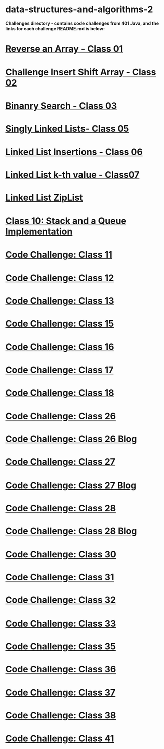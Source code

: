 # data-structures-and-algorithms-2

**Challenges directory - contains code challenges from 401 Java, and the links for each challenge README.md is below:**

# [Reverse an Array - Class 01](readme/readme-challenge-01.md)

# [Challenge Insert Shift Array - Class 02](readme/readme-challenge-02.md)

# [Binanry Search - Class 03](readme/readme-challenge-03.md)

# [Singly Linked Lists- Class 05](readme/readme-challenge-05.md)

# [Linked List Insertions - Class 06](readme/readme-challenge-06.md)

# [Linked List k-th value - Class07](readme/readme-challenge-07.md)

# [Linked List ZipList](readme/readme-challenge-08.md)

# [Class 10: Stack and a Queue Implementation](readme/readme-challenge-10.md)

# [Code Challenge: Class 11](readme/readme-challenge-11.md)

# [Code Challenge: Class 12](readme/readme-challenge-12.md)

# [Code Challenge: Class 13](readme/readme-challenge-13.md)

# [Code Challenge: Class 15](readme/readme-challenge-15.md)

# [Code Challenge: Class 16](readme/readme-challenge-16.md)

# [Code Challenge: Class 17](readme/readme-challenge-17.md)

# [Code Challenge: Class 18](readme/readme-challenge-18.md)

# [Code Challenge: Class 26](readme/challenge-26.md)
# [Code Challenge: Class 26 Blog](readme/BLOG.md)

# [Code Challenge: Class 27](readme/challenge-27.md)
# [Code Challenge: Class 27 Blog](readme/BLOG-2.md)

# [Code Challenge: Class 28](readme/challenge-28.md)
# [Code Challenge: Class 28 Blog](readme/BLOG-3.md)

# [Code Challenge: Class 30](readme/challenge-30.md)

# [Code Challenge: Class 31](readme/challenge-31.md)

# [Code Challenge: Class 32](readme/challenge-32.md)

# [Code Challenge: Class 33](readme/challenge-33.md)

# [Code Challenge: Class 35](readme/challenge-35.md)

# [Code Challenge: Class 36](readme/challenge-36.md)

# [Code Challenge: Class 37](readme/challenge-37.md)

# [Code Challenge: Class 38](readme/challenge-38.md)

# [Code Challenge: Class 41](readme/challenge-41.md)